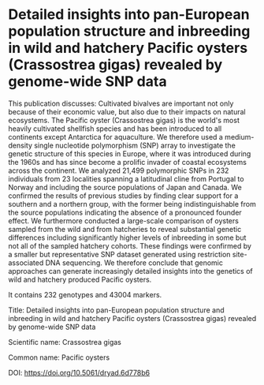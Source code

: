 # Detailed insights into pan-European population structure and inbreeding in wild and hatchery Pacific oysters (Crassostrea gigas) revealed by genome-wide SNP data

This publication discusses: Cultivated bivalves are important not only because of their economic value, but also due to their impacts on natural ecosystems. The Pacific oyster (Crassostrea gigas) is the world's most heavily cultivated shellfish species and has been introduced to all continents except Antarctica for aquaculture. We therefore used a medium-density single nucleotide polymorphism (SNP) array to investigate the genetic structure of this species in Europe, where it was introduced during the 1960s and has since become a prolific invader of coastal ecosystems across the continent. We analyzed 21,499 polymorphic SNPs in 232 individuals from 23 localities spanning a latitudinal cline from Portugal to Norway and including the source populations of Japan and Canada. We confirmed the results of previous studies by finding clear support for a southern and a northern group, with the former being indistinguishable from the source populations indicating the absence of a pronounced founder effect. We furthermore conducted a large-scale comparison of oysters sampled from the wild and from hatcheries to reveal substantial genetic differences including significantly higher levels of inbreeding in some but not all of the sampled hatchery cohorts. These findings were confirmed by a smaller but representative SNP dataset generated using restriction site-associated DNA sequencing. We therefore conclude that genomic approaches can generate increasingly detailed insights into the genetics of wild and hatchery produced Pacific oysters.

It contains 232 genotypes and 43004 markers.

Title: Detailed insights into pan-European population structure and inbreeding in wild and hatchery Pacific oysters (Crassostrea gigas) revealed by genome-wide SNP data

Scientific name: Crassostrea gigas

Common name: Pacific oysters

DOI: https://doi.org/10.5061/dryad.6d778b6


